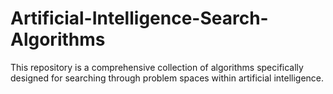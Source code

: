 # Artificial-Intelligence-Search-Algorithms
 This repository is a comprehensive collection of algorithms specifically designed for searching through problem spaces within artificial intelligence.
